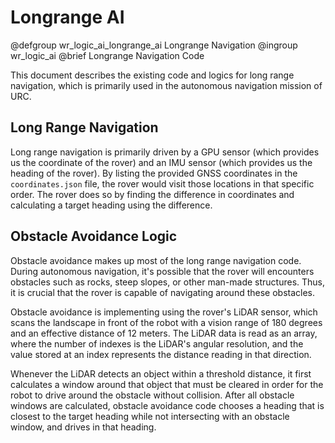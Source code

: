 # Longrange AI

@defgroup wr_logic_ai_longrange_ai Longrange Navigation
@ingroup wr_logic_ai
@brief Longrange Navigation Code

This document describes the existing code and logics for long range navigation, which is primarily used in the autonomous navigation mission of URC. 

## Long Range Navigation
Long range navigation is primarily driven by a GPU sensor (which provides us the coordinate of the rover) and an IMU sensor (which provides us the heading of the rover). By listing the provided GNSS coordinates in the `coordinates.json` file, the rover would visit those locations in that specific order. The rover does so by finding the difference in coordinates and calculating a target heading using the difference.

## Obstacle Avoidance Logic
Obstacle avoidance makes up most of the long range navigation code. During autonomous navigation, it's possible that the rover will encounters obstacles such as rocks, steep slopes, or other man-made structures. Thus, it is crucial that the rover is capable of navigating around these obstacles.

Obstacle avoidance is implementing using the rover's LiDAR sensor, which scans the landscape in front of the robot with a vision range of 180 degrees and an effective distance of 12 meters. The LiDAR data is read as an array, where the number of indexes is the LiDAR's angular resolution, and the value stored at an index represents the distance reading in that direction. 

Whenever the LiDAR detects an object within a threshold distance, it first calculates a window around that object that must be cleared in order for the robot to drive around the obstacle without collision. After all obstacle windows are calculated, obstacle avoidance code chooses a heading that is closest to the target heading while not intersecting with an obstacle window, and drives in that heading. 